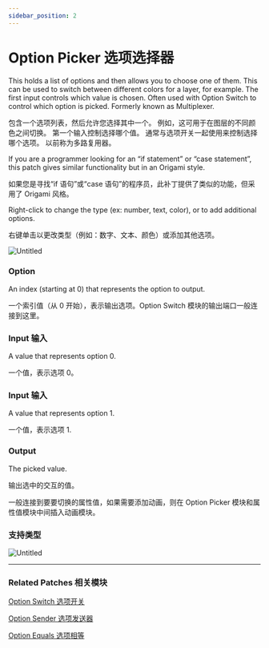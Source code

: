```yaml
---
sidebar_position: 2
---
```


# Option Picker 选项选择器

This holds a list of options and then allows you to choose one of them. This can be used to switch between different colors for a layer, for example. The first input controls which value is chosen. Often used with Option Switch to control which option is picked. Formerly known as Multiplexer.

包含一个选项列表，然后允许您选择其中一个。 例如，这可用于在图层的不同颜色之间切换。 第一个输入控制选择哪个值。 通常与选项开关一起使用来控制选择哪个选项。 以前称为多路复用器。

If you are a programmer looking for an “if statement” or “case statement”, this patch gives similar functionality but in an Origami style.

如果您是寻找“if 语句”或“case 语句”的程序员，此补丁提供了类似的功能，但采用了 Origami 风格。

Right-click to change the type (ex: number, text, color), or to add additional options.

右键单击以更改类型（例如：数字、文本、颜色）或添加其他选项。

![Untitled](https://s3.us-west-2.amazonaws.com/secure.notion-static.com/8ba5b51a-c944-4923-864d-9f135a3b373b/Untitled.png?X-Amz-Algorithm=AWS4-HMAC-SHA256&X-Amz-Content-Sha256=UNSIGNED-PAYLOAD&X-Amz-Credential=AKIAT73L2G45EIPT3X45%2F20220602%2Fus-west-2%2Fs3%2Faws4_request&X-Amz-Date=20220602T181429Z&X-Amz-Expires=86400&X-Amz-Signature=7822acc0e0a02723942496fa5a78c76ca018dc4bcde2e5ff37021cdd34ef4f3d&X-Amz-SignedHeaders=host&response-content-disposition=filename%20%3D%22Untitled.png%22&x-id=GetObject)

### Option

An index (starting at 0) that represents the option to output.

一个索引值（从 0 开始），表示输出选项。Option Switch 模块的输出端口一般连接到这里。

### Input 输入

A value that represents option 0.

一个值，表示选项 0。

### Input 输入

A value that represents option 1.

一个值，表示选项 1.

### Output

The picked value.

输出选中的交互的值。

一般连接到要要切换的属性值，如果需要添加动画，则在 Option Picker 模块和属性值模块中间插入动画模块。

### 支持类型

![Untitled](https://s3.us-west-2.amazonaws.com/secure.notion-static.com/44deca68-eb79-4fd9-ae2e-4358b74eab96/Untitled.png?X-Amz-Algorithm=AWS4-HMAC-SHA256&X-Amz-Content-Sha256=UNSIGNED-PAYLOAD&X-Amz-Credential=AKIAT73L2G45EIPT3X45%2F20220602%2Fus-west-2%2Fs3%2Faws4_request&X-Amz-Date=20220602T181420Z&X-Amz-Expires=86400&X-Amz-Signature=872557f3fc679f9c1c8738d6a9a282e3835d48efbfa5f23d1c67d4cddee4c9d9&X-Amz-SignedHeaders=host&response-content-disposition=filename%20%3D%22Untitled.png%22&x-id=GetObject)

------

### Related Patches 相关模块

[Option Switch 选项开关](./Option%20Switch.md)

[Option Sender 选项发送器](./Option%20Sender.md)

[Option Equals 选项相等](./Option%20Equals.md)
